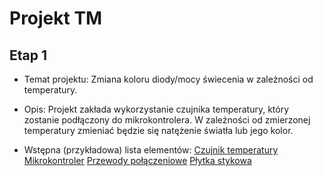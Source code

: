 # Projekt TM



## Etap 1

- Temat projektu: Zmiana koloru diody/mocy świecenia w zależności od temperatury. 

- Opis: Projekt zakłada wykorzystanie czujnika temperatury, który zostanie podłączony do mikrokontrolera. W zależności od zmierzonej temperatury zmieniać będzie się natężenie światła lub jego kolor. 

- Wstępna (przykładowa) lista elementów:
[Czujnik temperatury](https://kamami.pl/czujniki-temperatury/557602-analogowy-czujnik-temperatury-tmp36gt9z.html)
[Mikrokontroler](https://botland.com.pl/arduino-seria-podstawowa-oryginalne-plytki/1060-arduino-uno-rev3-a000066-8058333490090.html)
[Przewody połączeniowe](https://botland.com.pl/przewody-polaczeniowe/9732-przewody-polaczeniowe-mesko-meskie-10cm-40szt.html)
[Płytka stykowa](https://botland.com.pl/plytki-stykowe/56-plytka-stykowa-400-otworow.html)